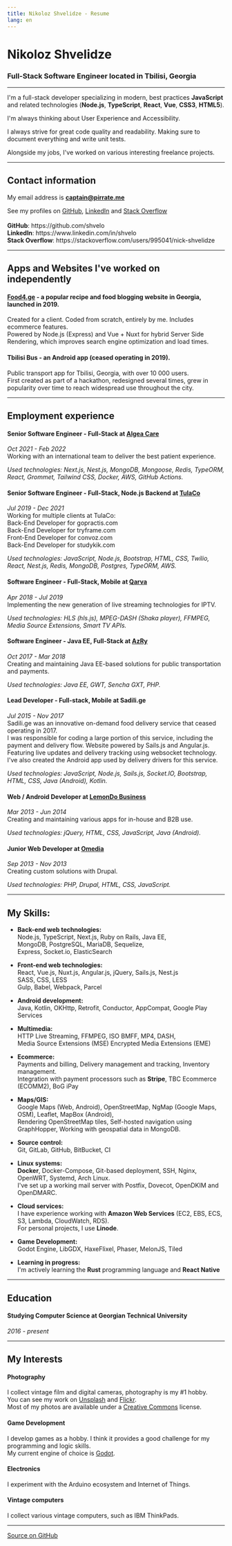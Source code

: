 ```yaml
---
title: Nikoloz Shvelidze - Resume
lang: en
---
```


# Nikoloz Shvelidze
### Full-Stack Software Engineer located in Tbilisi, Georgia

---

I'm a full-stack developer specializing in modern, best practices **JavaScript**
and related technologies (**Node.js**, **TypeScript**, **React**, **Vue**, **CSS3**, **HTML5**).

I'm always thinking about User Experience and Accessibility.

I always strive for great code quality and readability. Making sure to document everything and write unit tests.

Alongside my jobs, I've worked on various interesting freelance projects.

---

## Contact information  
My email address is **[captain@pirrate.me](mailto:captain@pirrate.me)**

<div class="no-print">
See my profiles on <a href="https://github.com/shvelo" target="_blank" rel="noopener">GitHub</a>,
<a href="https://www.linkedin.com/in/shvelo" target="_blank" rel="noopener">LinkedIn</a> and
<a href="https://stackoverflow.com/users/995041/nick-shvelidze" target="_blank" rel="noopener">Stack Overflow</a>
</div>

<div class="print-only">
<br>
<strong>GitHub</strong>: https://github.com/shvelo<br>
<strong>LinkedIn</strong>: https://www.linkedin.com/in/shvelo<br>
<strong>Stack Overflow</strong>: https://stackoverflow.com/users/995041/nick-shvelidze
</div>

---

## Apps and Websites I've worked on independently

#### **[Food4.ge](https://food4.ge) - a popular recipe and food blogging website in Georgia, launched in 2019.** 
Created for a client. Coded from scratch, entirely by me. Includes ecommerce features.  
Powered by Node.js (Express) and Vue + Nuxt for hybrid Server Side Rendering, which improves search engine optimization and load times.

#### **Tbilisi Bus - an Android app (ceased operating in 2019).**  
Public transport app for Tbilisi, Georgia, with over 10 000 users.  
First created as part of a hackathon, redesigned several times, grew in popularity over time to reach widespread use throughout the city.

---

## Employment experience

#### **Senior Software Engineer - Full-Stack** at **[Algea Care](https://algeacare.com)**  
*Oct 2021 - Feb 2022*  
Working with an international team to deliver the best patient experience.  

*Used technologies: Next.js, Nest.js, MongoDB, Mongoose, Redis, TypeORM, React, Grommet, Tailwind CSS, Docker, AWS, GitHub Actions.*  

#### **Senior Software Engineer - Full-Stack, Node.js Backend** at **[TulaCo](https://tula.co)**  
*Jul 2019 - Dec 2021*  
Working for multiple clients at TulaCo:  
Back-End Developer for gopractis.com  
Back-End Developer for tryframe.com  
Front-End Developer for convoz.com  
Back-End Developer for studykik.com  

*Used technologies: JavaScript, Node.js, Bootstrap, HTML, CSS, Twilio, React, Nest.js, Redis, MongoDB, Postgres, TypeORM, AWS.*


#### **Software Engineer - Full-Stack, Mobile** at **[Qarva](https://qarva.com)**  
*Apr 2018 - Jul 2019*  
Implementing the new generation of live streaming technologies for IPTV.  

*Used technologies: HLS (hls.js), MPEG-DASH (Shaka player), FFMPEG, Media Source Extensions, Smart TV APIs.*

#### **Software Engineer - Java EE, Full-Stack** at **[AzRy](https://azry.com)**
*Oct 2017 - Mar 2018*  
Creating and maintaining Java EE-based solutions for public transportation and payments.  

*Used technologies: Java EE, GWT, Sencha GXT, PHP.*

#### **Lead Developer - Full-stack, Mobile** at **Sadili.ge**  
*Jul 2015 - Nov 2017*  
Sadili.ge was an innovative on-demand food delivery service that ceased operating in 2017.  
I was responsible for coding a large portion of this service, including the payment and delivery flow.
Website powered by Sails.js and Angular.js. Featuring live updates and delivery tracking using websocket technology.  
I've also created the Android app used by delivery drivers for this service.  

*Used technologies: JavaScript, Node.js, Sails.js, Socket.IO, Bootstrap, HTML, CSS, Java (Android), Kotlin.*

#### **Web / Android Developer** at **[LemonDo Business](http://www.lemondo.com/)**  
*Mar 2013 - Jun 2014*  
Creating and maintaining various apps for in-house and B2B use.  

*Used technologies: jQuery, HTML, CSS, JavaScript, Java (Android).*

#### **Junior Web Developer** at **[Omedia](http://omedia.ge/)**  
*Sep 2013 - Nov 2013*  
Creating custom solutions with Drupal.  

*Used technologies: PHP, Drupal, HTML, CSS, JavaScript.*

---

## My Skills:
- **Back-end web technologies:**  
Node.js, TypeScript, Next.js, Ruby on Rails, Java EE,  
MongoDB, PostgreSQL, MariaDB, Sequelize,  
Express, Socket.io, ElasticSearch

- **Front-end web technologies:**  
React, Vue.js, Nuxt.js, Angular.js, jQuery, Sails.js, Nest.js  
SASS, CSS, LESS  
Gulp, Babel, Webpack, Parcel

- **Android development:**  
Java, Kotlin,
OKHttp,
Retrofit,
Conductor, AppCompat, Google Play Services

- **Multimedia:**  
HTTP Live Streaming, FFMPEG, ISO BMFF, MP4, DASH,  
Media Source Extensions (MSE) 
Encrypted Media Extensions (EME)

- **Ecommerce:**  
Payments and billing, Delivery management and tracking, Inventory management.  
Integration with payment processors such as **Stripe**, TBC Ecommerce (ECOMM2), BoG iPay

- **Maps/GIS:**  
Google Maps (Web, Android), OpenStreetMap, NgMap (Google Maps, OSM), Leaflet, MapBox (Android),     
Rendering OpenStreetMap tiles, Self-hosted navigation using GraphHopper, Working with geospatial data in MongoDB.

- **Source control:**  
Git, GitLab, GitHub, BitBucket, CI

- **Linux systems:**  
<strong>Docker</strong>, Docker-Compose, Git-based deployment, SSH, Nginx, OpenWRT, Systemd, Arch Linux.  
I've set up a working mail server with Postfix, Dovecot, OpenDKIM and OpenDMARC.

- **Cloud services:**  
I have experience working with **Amazon Web Services** (EC2, EBS, ECS, S3, Lambda, CloudWatch, RDS).  
For personal projects, I use **Linode**.

- **Game Development:**  
Godot Engine, LibGDX, HaxeFlixel, Phaser, MelonJS, Tiled

- **Learning in progress:**  
I'm actively learning the **Rust** programming language and **React Native**

---

## Education

#### Studying **Computer Science** at **Georgian Technical University**
*2016 - present*

---

## My Interests

#### **Photography**

I collect vintage film and digital cameras, photography is my #1 hobby.  
You can see my work on [Unsplash](https://unsplash.com/@shvelo) and [Flickr](https://www.flickr.com/photos/pirrate).<br/>
Most of my photos are available under a [Creative Commons](https://creativecommons.org/) license. 

#### **Game Development**

I develop games as a hobby. I think it provides a good challenge for my programming and logic skills.<br/>
My current engine of choice is [Godot](https://godotengine.org/).

#### **Electronics**

I experiment with the Arduino ecosystem and Internet of Things.

#### **Vintage computers**

I collect various vintage computers, such as IBM ThinkPads.  

---

[Source on GitHub](https://github.com/shvelo/resume)
